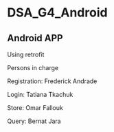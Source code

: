 # DSA_G4_Android

## Android APP

Using retrofit

Persons in charge

Registration: Frederick Andrade

Login: Tatiana Tkachuk

Store: Omar Fallouk

Query: Bernat Jara
